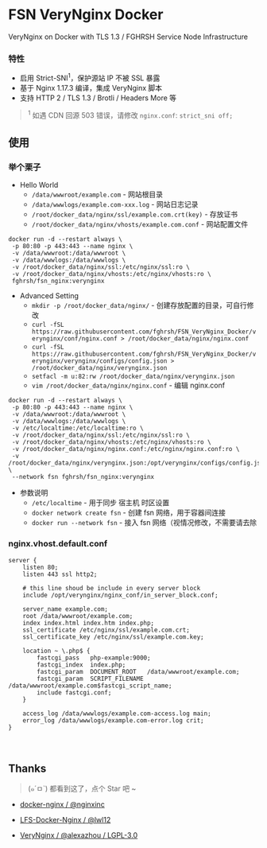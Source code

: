 # FSN VeryNginx Docker
VeryNginx on Docker with TLS 1.3 / FGHRSH Service Node Infrastructure

### 特性

- 启用 Strict-SNI<sup>1</sup>，保护源站 IP 不被 SSL 暴露
- 基于 Nginx 1.17.3 编译，集成 VeryNginx 脚本
- 支持 HTTP 2 / TLS 1.3 / Brotli / Headers More 等

> <sup>1</sup> 如遇 CDN 回源 503 错误，请修改 `nginx.conf`: `strict_sni off;`
　
## 使用

### 举个栗子

- Hello World
  - `/data/wwwroot/example.com` - 网站根目录
  - `/data/wwwlogs/example.com-xxx.log` - 网站日志记录
  - `/root/docker_data/nginx/ssl/example.com.crt(key)` - 存放证书
  - `/root/docker_data/nginx/vhosts/example.com.conf` - 网站配置文件

```shell
docker run -d --restart always \
 -p 80:80 -p 443:443 --name nginx \
 -v /data/wwwroot:/data/wwwroot \
 -v /data/wwwlogs:/data/wwwlogs \
 -v /root/docker_data/nginx/ssl:/etc/nginx/ssl:ro \
 -v /root/docker_data/nginx/vhosts:/etc/nginx/vhosts:ro \
 fghrsh/fsn_nginx:verynginx
 ```

- Advanced Setting
  - `mkdir -p /root/docker_data/nginx/` - 创建存放配置的目录，可自行修改
  - `curl -fSL https://raw.githubusercontent.com/fghrsh/FSN_VeryNginx_Docker/verynginx/conf/nginx.conf > /root/docker_data/nginx/nginx.conf`
  - `curl -fSL https://raw.githubusercontent.com/fghrsh/FSN_VeryNginx_Docker/verynginx/verynginx/configs/config.json > /root/docker_data/nginx/verynginx.json`
  - `setfacl -m u:82:rw /root/docker_data/nginx/verynginx.json`
  - `vim /root/docker_data/nginx/nginx.conf` - 编辑 nginx.conf

```shell
docker run -d --restart always \
 -p 80:80 -p 443:443 --name nginx \
 -v /data/wwwroot:/data/wwwroot \
 -v /data/wwwlogs:/data/wwwlogs \
 -v /etc/localtime:/etc/localtime:ro \
 -v /root/docker_data/nginx/ssl:/etc/nginx/ssl:ro \
 -v /root/docker_data/nginx/vhosts:/etc/nginx/vhosts:ro \
 -v /root/docker_data/nginx/nginx.conf:/etc/nginx/nginx.conf:ro \
 -v /root/docker_data/nginx/verynginx.json:/opt/verynginx/configs/config.json \
 --network fsn fghrsh/fsn_nginx:verynginx
 ```
 
 - 参数说明
   - `/etc/localtime` - 用于同步 宿主机 时区设置
   - `docker network create fsn` - 创建 fsn 网络，用于容器间连接
   - `docker run --network fsn` - 接入 fsn 网络（视情况修改，不需要请去除

### nginx.vhost.default.conf

```
server {
    listen 80;
    listen 443 ssl http2;
    
    # this line shoud be include in every server block
    include /opt/verynginx/nginx_conf/in_server_block.conf;
    
    server_name example.com;
    root /data/wwwroot/example.com;
    index index.html index.htm index.php;
    ssl_certificate /etc/nginx/ssl/example.com.crt;
    ssl_certificate_key /etc/nginx/ssl/example.com.key;
    
    location ~ \.php$ {
        fastcgi_pass   php-example:9000;
        fastcgi_index  index.php;
        fastcgi_param  DOCUMENT_ROOT   /data/wwwroot/example.com;
        fastcgi_param  SCRIPT_FILENAME /data/wwwroot/example.com$fastcgi_script_name;
        include fastcgi.conf;
    }
    
    access_log /data/wwwlogs/example.com-access.log main;
    error_log /data/wwwlogs/example.com-error.log crit;
}
```

　
## Thanks
> (๑´ㅁ`) 都看到这了，点个 Star 吧 ~

- [docker-nginx / @nginxinc][1]  
- [LFS-Docker-Nginx / @lwl12][2]  
- [VeryNginx / @alexazhou / LGPL-3.0][3]  

  [1]: https://github.com/nginxinc/docker-nginx "Official NGINX Dockerfiles"
  [2]: https://github.com/lwl12/LFS-Docker-Nginx "LWL Gen3 Server Infrastructure - Nginx"
  [3]: https://github.com/alexazhou/VeryNginx/ "VeryNginx is a very powerful and friendly nginx."
